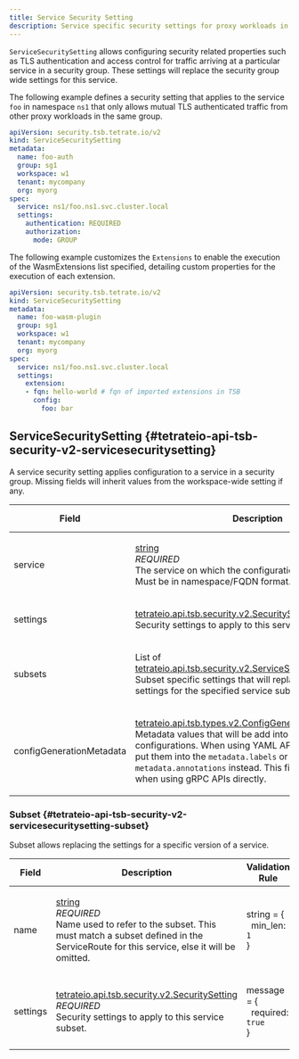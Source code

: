 ```yaml
---
title: Service Security Setting
description: Service specific security settings for proxy workloads in a security group.
---
```




<!-- WARNING: This page is generated. Please take a look at extensions/plugin-service-bridge-api-docs/src/files/doc/page.ejs -->

`ServiceSecuritySetting` allows configuring security related properties
such as TLS authentication and access control for traffic arriving
at a particular service in a security group. These settings will replace
the security group wide settings for this service.

The following example defines a security setting that applies to the service
`foo` in namespace `ns1` that only allows mutual TLS authenticated traffic
from other proxy workloads in the same group.

```yaml
apiVersion: security.tsb.tetrate.io/v2
kind: ServiceSecuritySetting
metadata:
  name: foo-auth
  group: sg1
  workspace: w1
  tenant: mycompany
  org: myorg
spec:
  service: ns1/foo.ns1.svc.cluster.local
  settings:
    authentication: REQUIRED
    authorization:
      mode: GROUP
```

The following example customizes the `Extensions` to enable
the execution of the WasmExtensions list specified, detailing
custom properties for the execution of each extension.

```yaml
apiVersion: security.tsb.tetrate.io/v2
kind: ServiceSecuritySetting
metadata:
  name: foo-wasm-plugin
  group: sg1
  workspace: w1
  tenant: mycompany
  org: myorg
spec:
  service: ns1/foo.ns1.svc.cluster.local
  settings:
    extension:
    - fqn: hello-world # fqn of imported extensions in TSB
      config:
        foo: bar
```





## ServiceSecuritySetting {#tetrateio-api-tsb-security-v2-servicesecuritysetting}

A service security setting applies configuration to a service in a
security group. Missing fields will inherit values from the
workspace-wide setting if any.



  
<div class="generated-table"></div>

<table>
<thead>
<tr>
<th>Field</th>
<th class="description">Description</th>
<th>Validation Rule</th>
</tr>
</thead>
    
<tr>
<td>


service

</td>

<td>

[string](https://developers.google.com/protocol-buffers/docs/proto3#scalar) <br/> _REQUIRED_ <br/> The service on which the configuration is being applied. Must be in namespace/FQDN format.

</td>

<td>

string = {<br/>&nbsp;&nbsp;pattern: `^[^/]+/[^/]+$`<br/>}<br/>

</td>
</tr>
    
<tr>
<td>


settings

</td>

<td>

[tetrateio.api.tsb.security.v2.SecuritySetting](../../../tsb/security/v2/security_setting#tetrateio-api-tsb-security-v2-securitysetting) <br/> Security settings to apply to this service.

</td>

<td>

&ndash;

</td>
</tr>
    
<tr>
<td>


subsets

</td>

<td>

List of [tetrateio.api.tsb.security.v2.ServiceSecuritySetting.Subset](../../../tsb/security/v2/service_security_setting#tetrateio-api-tsb-security-v2-servicesecuritysetting-subset) <br/> Subset specific settings that will replace the service wide settings for the specified service
subsets.

</td>

<td>

&ndash;

</td>
</tr>
    
<tr>
<td>


configGenerationMetadata

</td>

<td>

[tetrateio.api.tsb.types.v2.ConfigGenerationMetadata](../../../tsb/types/v2/types#tetrateio-api-tsb-types-v2-configgenerationmetadata) <br/> Metadata values that will be add into the Istio generated configurations.
When using YAML APIs like`tctl` or `gitops`, put them into the `metadata.labels` or
`metadata.annotations` instead.
This field is only necessary when using gRPC APIs directly.

</td>

<td>

&ndash;

</td>
</tr>
    
</table>
  


### Subset {#tetrateio-api-tsb-security-v2-servicesecuritysetting-subset}

Subset allows replacing the settings for a specific version of a service.



  
<div class="generated-table"></div>

<table>
<thead>
<tr>
<th>Field</th>
<th class="description">Description</th>
<th>Validation Rule</th>
</tr>
</thead>
    
<tr>
<td>


name

</td>

<td>

[string](https://developers.google.com/protocol-buffers/docs/proto3#scalar) <br/> _REQUIRED_ <br/> Name used to refer to the subset.
This must match a subset defined in the ServiceRoute for this service, else it will be omitted.

</td>

<td>

string = {<br/>&nbsp;&nbsp;min_len: `1`<br/>}<br/>

</td>
</tr>
    
<tr>
<td>


settings

</td>

<td>

[tetrateio.api.tsb.security.v2.SecuritySetting](../../../tsb/security/v2/security_setting#tetrateio-api-tsb-security-v2-securitysetting) <br/> _REQUIRED_ <br/> Security settings to apply to this service subset.

</td>

<td>

message = {<br/>&nbsp;&nbsp;required: `true`<br/>}<br/>

</td>
</tr>
    
</table>
  



